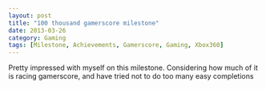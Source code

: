 ```yaml
---
layout: post
title: "100 thousand gamerscore milestone"
date: 2013-03-26
category: Gaming
tags: [Milestone, Achievements, Gamerscore, Gaming, Xbox360]
---
```


Pretty impressed with myself on this milestone.
Considering how much of it is racing gamerscore, and have tried not to do too many easy completions